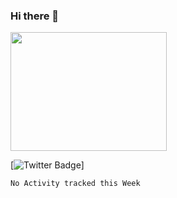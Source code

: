 ### Hi there 👋

<!--
**vivavv/vivavv** is a ✨ _special_ ✨ repository because its `README.md` (this file) appears on your GitHub profile.

Here are some ideas to get you started:

- 🔭 I’m currently working on ...
- 🌱 I’m currently learning ...
- 👯 I’m looking to collaborate on ...
- 🤔 I’m looking for help with ...
- 💬 Ask me about ...
- 📫 How to reach me: ...
- 😄 Pronouns: ...
- ⚡ Fun fact: ...
-->

<img src="https://media.giphy.com/media/fngeQvy995JpJhoMgz/giphy.gif" width="250" height="190" />


<!--**vivavv/vivavv** -->
[![Twitter Badge](https://img.shields.io/badge/-@vivirod27-1ca0f1?style=flat-square&labelColor=1ca0f1&logo=twitter&logoColor=white&link=https://twitter.com/ViviRod27)]


<!--START_SECTION:waka-->
```text
No Activity tracked this Week
```
<!--END_SECTION:waka-->

